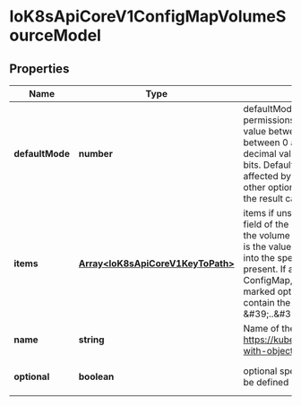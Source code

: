 # IoK8sApiCoreV1ConfigMapVolumeSourceModel

## Properties

Name | Type | Description | Notes
------------ | ------------- | ------------- | -------------
**defaultMode** | **number** | defaultMode is optional: mode bits used to set permissions on created files by default. Must be an octal value between 0000 and 0777 or a decimal value between 0 and 511. YAML accepts both octal and decimal values, JSON requires decimal values for mode bits. Defaults to 0644. Directories within the path are not affected by this setting. This might be in conflict with other options that affect the file mode, like fsGroup, and the result can be other mode bits set. | [optional] [default to undefined]
**items** | [**Array&lt;IoK8sApiCoreV1KeyToPath&gt;**](IoK8sApiCoreV1KeyToPath.md) | items if unspecified, each key-value pair in the Data field of the referenced ConfigMap will be projected into the volume as a file whose name is the key and content is the value. If specified, the listed keys will be projected into the specified paths, and unlisted keys will not be present. If a key is specified which is not present in the ConfigMap, the volume setup will error unless it is marked optional. Paths must be relative and may not contain the \&#39;..\&#39; path or start with \&#39;..\&#39;. | [optional] [default to undefined]
**name** | **string** | Name of the referent. More info: https://kubernetes.io/docs/concepts/overview/working-with-objects/names/#names | [optional] [default to undefined]
**optional** | **boolean** | optional specify whether the ConfigMap or its keys must be defined | [optional] [default to undefined]


